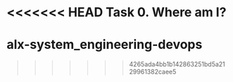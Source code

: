 <<<<<<< HEAD
Task 0. Where am I?
=======
# alx-system_engineering-devops
>>>>>>> 4265ada4bb1b142863251bd5a2129961382caee5
